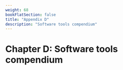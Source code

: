 ```yaml
---
weight: 68
bookFlatSection: false
title: "Appendix D"
description: "Software tools compendium"
---
```


# Chapter D: Software tools compendium

